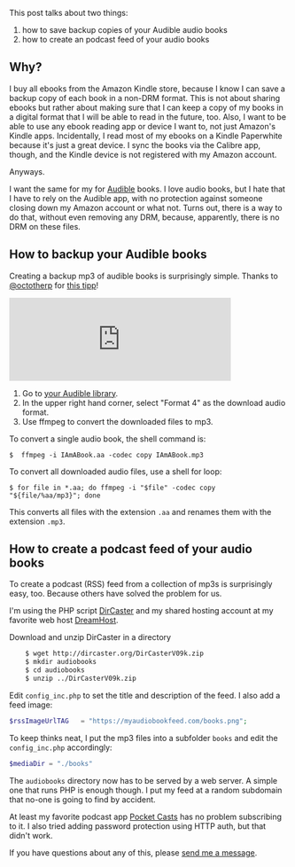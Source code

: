 <!--
.. title: How to listen to your audio books using your favorite podcast app
.. slug: how-to-listen-to-your-audio-books-using-your-favorite-podcast-app
.. date: 2018-03-18 15:48:19 UTC-06:00
.. tags: backup, podcast, books
.. category: 
.. link: 
.. description: 
.. type: text
-->

This post talks about two things:

1. how to save backup copies of your Audible audio books
2. how to create an podcast feed of your audio books

## Why?

I buy all ebooks from the Amazon Kindle store, because I know I can save a backup copy of each book in a non-DRM format. This is not about sharing ebooks but rather about making sure that I can keep a copy of my books in a digital format that I will be able to read in the future, too. Also, I want to be able to use any ebook reading app or device I want to, not just Amazon's Kindle apps. Incidentally, I read most of my ebooks on a Kindle Paperwhite because it's just a great device. I sync the books via the Calibre app, though, and the Kindle device is not registered with my Amazon account.

Anyways.

I want the same for my for [Audible](https://www.audible.de/) books. I love audio books, but I hate that I have to rely on the Audible app, with no protection against someone closing down my Amazon account or what not. Turns out, there is a way to do that, without even removing any DRM, because, apparently, there is no DRM on these files.

## How to backup your Audible books

Creating a backup mp3 of audible books is surprisingly simple. Thanks to [@octotherp](https://chaos.social/@octotherp) for [this tipp](https://chaos.social/@octotherp/99688008980687106/)!

<iframe src="https://chaos.social/@octotherp/99688008980687106/embed" class="mastodon-embed" style="max-width: 100%; border: 0" width="400"></iframe><script src="https://chaos.social/embed.js" async="async"></script>

1. Go to [your Audible library](https://www.audible.de/lib).
2. In the upper right hand corner, select "Format 4" as the download audio format.
3. Use ffmpeg to convert the downloaded files to mp3.

To convert a single audio book, the shell command is:

    $  ffmpeg -i IAmABook.aa -codec copy IAmABook.mp3

To convert all downloaded audio files, use a shell for loop:

    $ for file in *.aa; do ffmpeg -i "$file" -codec copy "${file/%aa/mp3}"; done

This converts all files with the extension `.aa` and renames them with the extension `.mp3`.

## How to create a podcast feed of your audio books
To create a podcast (RSS) feed from a collection of mp3s is surprisingly easy, too. Because others have solved the problem for us.

I'm using the PHP script [DirCaster](http://www.dircaster.org/) and my shared hosting account at my favorite web host [DreamHost](https://www.dreamhost.com/hosting/shared/).

Download and unzip DirCaster in a directory

```bash
    $ wget http://dircaster.org/DirCasterV09k.zip
    $ mkdir audiobooks
    $ cd audiobooks
    $ unzip ../DirCasterV09k.zip
```

Edit `config_inc.php` to set the title and description of the feed. I also add a feed image:

```php
$rssImageUrlTAG   = "https://myaudiobookfeed.com/books.png";
```

To keep thinks neat, I put the mp3 files into a subfolder `books` and edit the `config_inc.php` accordingly:

```php
$mediaDir = "./books"
```

The `audiobooks` directory now has to be served by a web server. A simple one that runs PHP is enough though. I put my feed at a random subdomain that no-one is going to find by accident.

At least my favorite podcast app [Pocket Casts](https://play.pocketcasts.com/) has no problem subscribing to it. I also tried adding password protection using HTTP auth, but that didn't work.


If you have questions about any of this, please [send me a message](link://slug/contact). 

